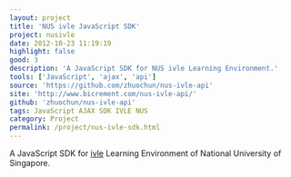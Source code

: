 ```yaml
---
layout: project
title: 'NUS ivle JavaScript SDK'
project: nusivle
date: 2012-10-23 11:19:19
highlight: false
good: 3
description: 'A JavaScript SDK for NUS ivle Learning Environment.'
tools: ['JavaScript', 'ajax', 'api']
source: 'https://github.com/zhuochun/nus-ivle-api'
site: 'http://www.bicrement.com/nus-ivle-api/'
github: 'zhuochun/nus-ivle-api'
tags: JavaScript AJAX SDK IVLE NUS
category: Project
permalink: /project/nus-ivle-sdk.html
---
```


A JavaScript SDK for [ivle](https://ivle.nus.edu.sg/) Learning Environment of National University of Singapore.
